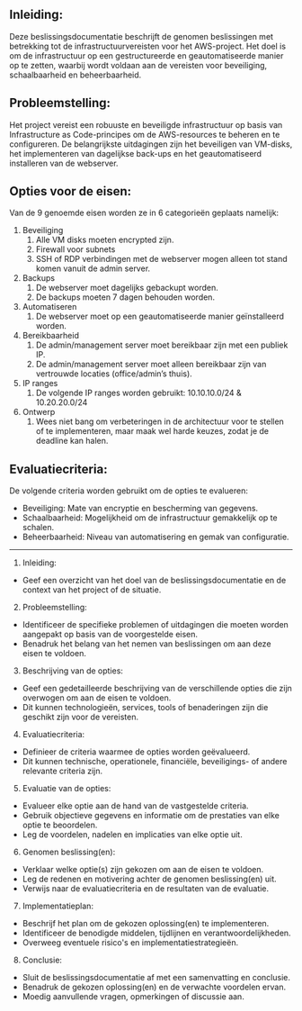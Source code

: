 ## Inleiding:

Deze beslissingsdocumentatie beschrijft de genomen beslissingen met betrekking tot de infrastructuurvereisten voor het AWS-project. Het doel is om de infrastructuur op een gestructureerde en geautomatiseerde manier op te zetten, waarbij wordt voldaan aan de vereisten voor beveiliging, schaalbaarheid en beheerbaarheid.

## Probleemstelling:

Het project vereist een robuuste en beveiligde infrastructuur op basis van Infrastructure as Code-principes om de AWS-resources te beheren en te configureren. De belangrijkste uitdagingen zijn het beveiligen van VM-disks, het implementeren van dagelijkse back-ups en het geautomatiseerd installeren van de webserver.

## Opties voor de eisen:

Van de 9 genoemde eisen worden ze in 6 categorieën geplaats namelijk:

1. Beveiliging
	1. Alle VM disks moeten encrypted zijn.
	2. Firewall voor subnets
	3. SSH of RDP verbindingen met de webserver mogen alleen tot stand komen vanuit de admin server.
2. Backups
	1. De webserver moet dagelijks gebackupt worden.
	2. De backups moeten 7 dagen behouden worden.
3. Automatiseren
	1. De webserver moet op een geautomatiseerde manier geïnstalleerd worden.
4. Bereikbaarheid
	1. De admin/management server moet bereikbaar zijn met een publiek IP.
	2. De admin/management server moet alleen bereikbaar zijn van vertrouwde locaties (office/admin’s thuis).
5. IP ranges
	1. De volgende IP ranges worden gebruikt: 10.10.10.0/24 & 10.20.20.0/24
6. Ontwerp
	1. Wees niet bang om verbeteringen in de architectuur voor te stellen of te implementeren, maar maak wel harde keuzes, zodat je de deadline kan halen.




## Evaluatiecriteria:

De volgende criteria worden gebruikt om de opties te evalueren:

- Beveiliging: Mate van encryptie en bescherming van gegevens.
- Schaalbaarheid: Mogelijkheid om de infrastructuur gemakkelijk op te schalen.
- Beheerbaarheid: Niveau van automatisering en gemak van configuratie.




------


1. Inleiding:
- Geef een overzicht van het doel van de beslissingsdocumentatie en de context van het project of de situatie.

2. Probleemstelling:
- Identificeer de specifieke problemen of uitdagingen die moeten worden aangepakt op basis van de voorgestelde eisen.
- Benadruk het belang van het nemen van beslissingen om aan deze eisen te voldoen.

3. Beschrijving van de opties:
- Geef een gedetailleerde beschrijving van de verschillende opties die zijn overwogen om aan de eisen te voldoen.
- Dit kunnen technologieën, services, tools of benaderingen zijn die geschikt zijn voor de vereisten.

4. Evaluatiecriteria:
- Definieer de criteria waarmee de opties worden geëvalueerd.
- Dit kunnen technische, operationele, financiële, beveiligings- of andere relevante criteria zijn.

5. Evaluatie van de opties:
- Evalueer elke optie aan de hand van de vastgestelde criteria.
- Gebruik objectieve gegevens en informatie om de prestaties van elke optie te beoordelen.
- Leg de voordelen, nadelen en implicaties van elke optie uit.

6. Genomen beslissing(en):
- Verklaar welke optie(s) zijn gekozen om aan de eisen te voldoen.
- Leg de redenen en motivering achter de genomen beslissing(en) uit.
- Verwijs naar de evaluatiecriteria en de resultaten van de evaluatie.

7. Implementatieplan:
- Beschrijf het plan om de gekozen oplossing(en) te implementeren.
- Identificeer de benodigde middelen, tijdlijnen en verantwoordelijkheden.
- Overweeg eventuele risico's en implementatiestrategieën.

8. Conclusie:
- Sluit de beslissingsdocumentatie af met een samenvatting en conclusie.
- Benadruk de gekozen oplossing(en) en de verwachte voordelen ervan.
- Moedig aanvullende vragen, opmerkingen of discussie aan.